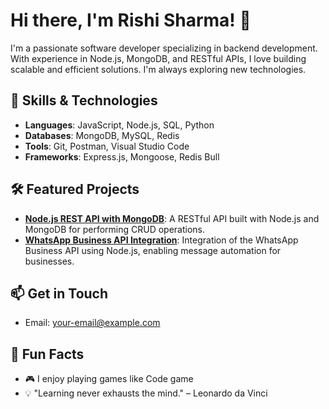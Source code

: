 
# Hi there, I'm Rishi Sharma! 👋

I'm a passionate software developer specializing in backend development. With experience in Node.js, MongoDB, and RESTful APIs, I love building scalable and efficient solutions. I'm always exploring new technologies.

## 🚀 Skills & Technologies

- **Languages**: JavaScript, Node.js, SQL, Python
- **Databases**: MongoDB, MySQL, Redis
- **Tools**: Git, Postman, Visual Studio Code
- **Frameworks**: Express.js, Mongoose, Redis Bull

## 🛠️ Featured Projects

- **[Node.js REST API with MongoDB](https://github.com/RishiSharmaPinnacle19/NodeJS-API-MongoDB)**: A RESTful API built with Node.js and MongoDB for performing CRUD operations.
- **[WhatsApp Business API Integration](https://github.com/RishiSharmaPinnacle19/WhatsApp-API-Integration)**: Integration of the WhatsApp Business API using Node.js, enabling message automation for businesses.


## 📫 Get in Touch

- Email: [your-email@example.com](rishi.sharma@pinnacle.in)

## 🎯 Fun Facts

- 🎮 I enjoy playing games like Code game
- 💡 "Learning never exhausts the mind." – Leonardo da Vinci

<!---
RishiSharmaPinnacle19/RishiSharmaPinnacle19 is a ✨ special ✨ repository because its `README.md` (this file) appears on your GitHub profile.
You can click the Preview link to take a look at your changes.
--->
